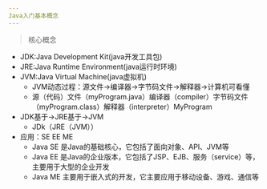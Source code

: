 ```yaml
---
Java入门基本概念
---  
```

> 核心概念  
- JDK:Java Development Kit(java开发工具包)  
- JRE:Java Runtime Environment(java运行时环境)  
- JVM:Java Virtual Machine(java虚拟机)  
  - JVM动态过程：源文件->编译器->字节码文件->解释器->计算机可看懂  
  - 源（代码）文件（myProgram.java）编译器（compiler）字节码文件（myProgram.class）解释器（interpreter）MyProgram
- JDK基于->JRE基于->JVM  
  - JDk（JRE（JVM））  
- 应用：SE EE ME  
  - Java SE 是Java的基础核心，它包括了面向对象、API、JVM等  
  - Java EE 是Java的企业版本，它包括了JSP、EJB、服务（service）等，主要用于大型的企业开发  
  - Java ME 主要用于嵌入式的开发，它主要应用于移动设备、游戏、通信等  

